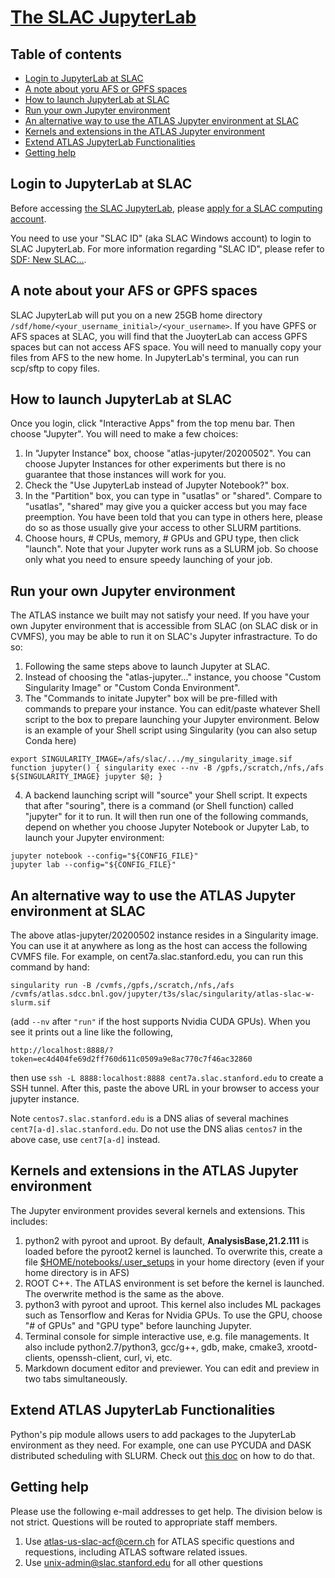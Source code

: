 # [The SLAC JupyterLab](https://ondemand-dev.slac.stanford.edu/public/doc/#/interactive-compute?id=jupyter)

## Table of contents
+ [Login to JupyterLab at SLAC](#login-to-jupyterlab-at-slac)
+ [A note about yoru AFS or GPFS spaces](#a-note-about-your-afs-or-gpfs-spaces)
+ [How to launch JupyterLab at SLAC](#how-to-launch-jupyterlab-at-slac)
+ [Run your own Jupyter environment](#run-your-own-jupyter-environment)
+ [An alternative way to use the ATLAS Jupyter environment at SLAC](#an-alternative-way-to-use-the-atlas-jupyter-environment-at-slac)
+ [Kernels and extensions in the ATLAS Jupyter environment](#kernels-and-extensions-in-the-atlas-jupyter-environment)
+ [Extend ATLAS JupyterLab Functionalities](#extend-atlas-jupyterlab-functionalities)
+ [Getting help](#getting-help)

## Login to JupyterLab at SLAC

Before accessing [the SLAC JupyterLab](https://ondemand-dev.slac.stanford.edu/public/doc/#/interactive-compute?id=jupyter), please [apply for a SLAC computing account](https://atlas.slac.stanford.edu/using-the-slac-computing-resources). 

You need to use your "SLAC ID" (aka SLAC Windows account) to login to SLAC JupyterLab. For more information regarding "SLAC ID", please refer to [SDF: New SLAC...](../#sdf).

## A note about your AFS or GPFS spaces

SLAC JupyterLab will put you on a new 25GB home directory `/sdf/home/<your_username_initial>/<your_username>`. If you have GPFS or AFS spaces at SLAC, you will find that the JuoyterLab can access GPFS spaces but can not access AFS space. You will need to manually copy your files from AFS to the new home. In JupyterLab's terminal, you can run scp/sftp to copy files.

## How to launch JupyterLab at SLAC

Once you login, click "Interactive Apps" from the top menu bar. Then choose "Jupyter". You will need to make a few choices:

1. In "Jupyter Instance" box, choose "atlas-jupyter/20200502". You can choose Jupyter Instances for other experiments but there is no guarantee that those instances will work for you.
2. Check the "Use JupyterLab instead of Jupyter Notebook?" box.
3. In the "Partition" box, you can type in "usatlas" or "shared". Compare to "usatlas", "shared" may give you a quicker access but you may face preemption. You have been told that you can type in others here, please do so as those usually give your access to other SLURM partitions.
4. Choose hours, # CPUs, memory, # GPUs and GPU type, then click "launch". Note that your Jupyter work runs as a SLURM job. So choose only what you need to ensure speedy launching of your job.

## Run your own Jupyter environment

The ATLAS instance we built may not satisfy your need. If you have your own Jupyter environment that is accessible from SLAC (on SLAC disk or in CVMFS), you may be able to run it on SLAC's Jupyter infrastracture. To do so:

1. Following the same steps above to launch Jupyter at SLAC.
2. Instead of choosing the "atlas-jupyter..." instance, you choose "Custom Singularity Image" or "Custom Conda Environment".
3. The "Commands to initate Jupyter" box will be pre-filled with commands to prepare your instance. You can edit/paste whatever Shell script to the box to prepare launching your Jupyter environment. Below is an example of your Shell script using Singularity (you can also setup Conda here)
```
export SINGULARITY_IMAGE=/afs/slac/.../my_singularity_image.sif
function jupyter() { singularity exec --nv -B /gpfs,/scratch,/nfs,/afs ${SINGULARITY_IMAGE} jupyter $@; }
```
4. A backend launching script will "source" your Shell script. It expects that after "souring", there is a command (or Shell function) called "jupyter" for it to run. It will then run one of the following commands, depend on whether you choose Jupyter Notebook or Jupyter Lab, to launch your Jupyter environment:
```
jupyter notebook --config="${CONFIG_FILE}"
jupyter lab --config="${CONFIG_FILE}"
```

## An alternative way to use the ATLAS Jupyter environment at SLAC

The above atlas-jupyter/20200502 instance resides in a Singularity image. You can use it at anywhere as long as the host can access the following CVMFS file. For example, on cent7a.slac.stanford.edu, you can run this command by hand:

`singularity run -B /cvmfs,/gpfs,/scratch,/nfs,/afs /cvmfs/atlas.sdcc.bnl.gov/jupyter/t3s/slac/singularity/atlas-slac-w-slurm.sif`

(add `--nv` after `"run"` if the host supports Nvidia CUDA GPUs). When you see it prints out a line like the following,

`http://localhost:8888/?token=ec4d404fe69d2ff760d611c0509a9e8ac770c7f46ac32860`

then use `ssh -L 8888:localhost:8888 cent7a.slac.stanford.edu` to create a SSH tunnel. After this, paste the above URL in your browser to access your jupyter instance.

Note `centos7.slac.stanford.edu` is a DNS alias of several machines `cent7[a-d].slac.stanford.edu`. Do not use the DNS alias `centos7` in the above case, use `cent7[a-d]` instead.

## Kernels and extensions in the ATLAS Jupyter environment

The Jupyter environment provides several kernels and extensions. This includes:
1. python2 with pyroot and uproot. By default, <b>AnalysisBase,21.2.111</b> is loaded before the pyroot2 kernel is launched. To overwrite this, create a file [$HOME/notebooks/.user_setups](SLACuser_setups.txt) in your home directory (even if your home directory is in AFS)
2. ROOT C++. The ATLAS environment is set before the kernel is launched. The overwrite method is the same as the above. 
3. python3 with pyroot and uproot. This kernel also includes ML packages such as Tensorflow and Keras for Nvidia GPUs. To use the GPU, choose "# of GPUs" and "GPU type" before launching Jupyter. 
4. Terminal console for simple interactive use, e.g. file managements. It also include python2.7/python3, gcc/g++, gdb, make, cmake3, xrootd-clients, openssh-client, curl, vi, etc.
5. Markdown document editor and previewer. You can edit and preview in two tabs simultaneously. 

## Extend ATLAS JupyterLab Functionalities

Python's pip module allows users to add packages to the JupyterLab environment as they need. For example, one can use PYCUDA and DASK distributed scheduling with SLURM. Check out [this doc](SLACJupyterExtraFuncs.md) on how to do that.

## Getting help

Please use the following e-mail addresses to get help. The division below is not strict. Questions will be routed to appropriate staff members.
1. Use atlas-us-slac-acf@cern.ch for ATLAS specific questions and requestions, including ATLAS software related issues.
2. Use unix-admin@slac.stanford.edu for all other questions
